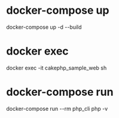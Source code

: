 # docker-compose up
docker-compose up -d --build

# docker exec
docker exec -it cakephp_sample_web sh

# docker-compose run

docker-compose run --rm php_cli php -v
